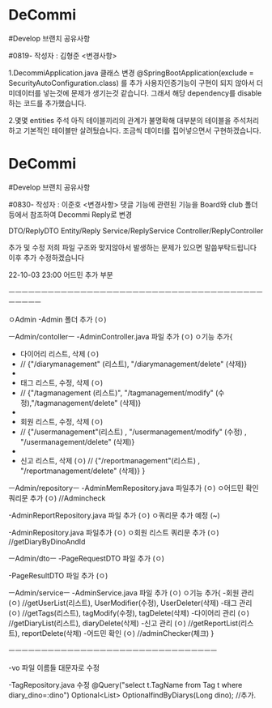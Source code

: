 # DeCommi
#Develop 브랜치 공유사항

#0819- 
작성자 : 김형준
<변경사항> 

1.DecommiApplication.java 클래스 변경 
@SpringBootApplication(exclude = SecurityAutoConfiguration.class) 를 추가
사용자인증기능이 구현이 되지 않아서 더미데이터를 넣는것에 문제가 생기는것 같습니다. 그래서 해당 dependency를 disable 하는 코드를 추가했습니다.

2.몇몇 entities 주석
아직 테이블끼리의 관계가 불명확해 대부분의 테이블을 주석처리하고 기본적인 테이블만 살려뒀습니다. 조금씩 데이터를 집어넣으면서 구현하겠습니다.

# DeCommi
#Develop 브랜치 공유사항

#0830- 
작성자 : 이준호
<변경사항> 
댓글 기능에 관련된 기능을 Board와 club 폴더 등에서 참조하여
Decommi Reply로 변경 

DTO/ReplyDTO
Entity/Reply
Service/ReplyService
Controller/ReplyController

추가 및 수정
저희 파일 구조와 맞지않아서 발생하는 문제가 있으면 말씀부탁드립니다 이후 추가 수정하겠습니다

22-10-03 23:00
어드민 추가 부분

ㅡㅡㅡㅡㅡㅡㅡㅡㅡㅡㅡㅡㅡㅡㅡㅡㅡㅡㅡㅡㅡㅡㅡㅡㅡㅡㅡㅡㅡㅡㅡㅡㅡㅡㅡㅡㅡㅡㅡㅡㅡㅡㅡㅡ

ㅇAdmin
-Admin 폴더 추가   (ㅇ)

ㅡAdmin/contollerㅡ
-AdminController.java 파일 추가   (ㅇ)
ㅇ기능 추가{
- 다이어리 리스트, 삭제   (ㅇ)	
- // {"/diarymanagement" (리스트), "/diarymanagement/delete" (삭제)}
- 
- 태그 리스트, 수정, 삭제   (ㅇ)	
- // {"/tagmanagement (리스트)", "/tagmanagement/modify" (수정),"/tagmanagement/delete" (삭제)}
- 
- 회원 리스트, 수정, 삭제   (ㅇ)	
- // {"/usermanagement"(리스트) , "/usermanagement/modify" (수정) , "/usermanagement/delete" (삭제)}
- 
- 신고 리스트, 삭제   (ㅇ)	// {"/reportmanagement"(리스트) , "/reportmanagement/delete" (삭제)}
}

ㅡAdmin/repositoryㅡ
-AdminMemRepository.java 파일추가			(ㅇ)
ㅇ어드민 확인 쿼리문 추가   (ㅇ)	//Admincheck

-AdminReportRepository.java 파일 추가		(ㅇ)
ㅇ쿼리문 추가 예정   (~)

-AdminRepository.java 파일추가   (ㅇ)
ㅇ회원 리스트 쿼리문 추가   (ㅇ)	//getDiaryByDinoAndId

ㅡAdmin/dtoㅡ
-PageRequestDTO 파일 추가   (ㅇ)

-PageResultDTO 파일 추가   (ㅇ)

ㅡAdmin/serviceㅡ
-AdminService.java 파일 추가   (ㅇ)
ㅇ기능 추가{
-회원 관리   (ㅇ)	//getUserList(리스트), UserModifier(수정), UserDeleter(삭제)
-태그 관리   (ㅇ)	//getTags(리스트), tagModify(수정), tagDelete(삭제)
-다이어리 관리   (ㅇ)	//getDiaryList(리스트), diaryDelete(삭제)
-신고 관리   (ㅇ)	//getReportList(리스트), reportDelete(삭제)
-어드민 확인   (ㅇ)	//adminChecker(체크)
}


ㅡㅡㅡㅡㅡㅡㅡㅡㅡㅡㅡㅡㅡㅡㅡㅡㅡㅡㅡㅡㅡㅡㅡㅡㅡㅡㅡㅡㅡㅡㅡㅡ

-vo 파일 이름들 대문자로 수정

-TagRepository.java 수정
  @Query("select t.TagName from Tag t where diary_dino=:dino")
  Optional<List<String>> OptionalfindByDiarys(Long dino);
//추가.
